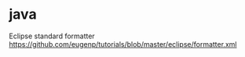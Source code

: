 # java

Eclipse standard formatter 
https://github.com/eugenp/tutorials/blob/master/eclipse/formatter.xml
